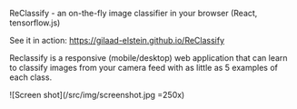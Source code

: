 ReClassify - an on-the-fly image classifier in your browser (React, tensorflow.js)

See it in action: https://gilaad-elstein.github.io/ReClassify

Reclassify is a responsive (mobile/desktop) web application that can learn to classify images from your camera feed with as little as 5 examples of each class. 

![Screen shot](/src/img/screenshot.jpg =250x)

